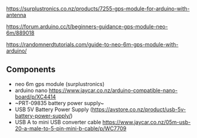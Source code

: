 https://surplustronics.co.nz/products/7255-gps-module-for-arduino-with-antenna

https://forum.arduino.cc/t/beginners-guidance-gps-module-neo-6m/889018

https://randomnerdtutorials.com/guide-to-neo-6m-gps-module-with-arduino/

## Components
- neo 6m gps module (surplustronics)
- arduino nano https://www.jaycar.co.nz/arduino-compatible-nano-board/p/XC4414
- ~PRT-09835 battery power supply~
- USB 5V Battery Power Supply (https://avstore.co.nz/product/usb-5v-battery-power-supply/)
- USB A to mini USB converter cable  https://www.jaycar.co.nz/05m-usb-20-a-male-to-5-pin-mini-b-cable/p/WC7709
